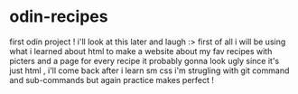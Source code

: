 # odin-recipes
first odin project !
i'll look at this later and laugh :>
first of all i will be using what i learned about html to make a website about my fav recipes 
with picters and a page for every recipe 
it probably gonna look ugly since it's just html , i'll come back after i learn sm css
i'm strugling with git command and sub-commands but again practice makes perfect !
